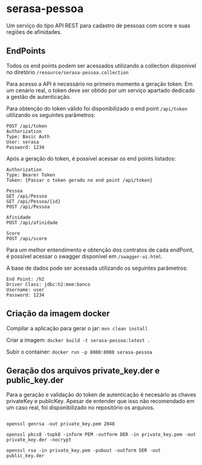 # serasa-pessoa

Um serviço do tipo API REST para cadastro de pessoas com score e suas regiões de afinidades.

## EndPoints

Todos os end points podem ser acessados utilizando a collection disponível no diretório `/resource/serasa-pessoa.collection`

Para acesso a API é necessário no primeiro momento a geração token. Em um cenário real, o token deve ser obtido por um
serviço apartado dedicado a gestão de autenticação.

Para obtenção do token válido foi disponibilizado o end point `/api/token` utilizando os seguintes parâmetros:

    POST /api/token
    Authorization
    Type: Basic Auth
    User: serasa
    Password: 1234

Após a geração do token, é possível acessar os end points listados:

    Authorization
    Type: Bearer Token
    Token: {Passar o token gerado no end point /api/token}

    Pessoa
    GET /api/Pessoa
    GET /api/Pessoa/{id}
    POST /api/Pessoa

    Afinidade
    POST /api/afinidade

    Score
    POST /api/score

Para um melhor entendimento e obtenção dos contratos de cada endPoint, é possível acessar o swagger disponível em `/swagger-ui.html`.

A base de dados pode ser acessada utilizando os seguintes parâmetros:

    End Point: /h2
    Driver Class: jdbc:h2:mem:banco
    Username: user
    Password: 1234

## Criação da imagem docker

Compilar a aplicação para gerar o jar: `mvn clean install`

Criar a imagem: `docker build -t serasa-pessoa:latest .`

Subir o container: `docker run -p 8080:8080 serasa-pessoa`

## Geração dos arquivos private_key.der e public_key.der

Para a geração e validação do token de autenticação é necesário as chaves privateKey e publicKey. Apesar de entender que isso não recomendado em um caso real, foi disponibilizado no repositório os arquivos.

<pre>
<code>
openssl genrsa -out private_key.pem 2048

openssl pkcs8 -topk8 -inform PEM -outform DER -in private_key.pem -out private_key.der -nocrypt

openssl rsa -in private_key.pem -pubout -outform DER -out public_key.der
</code>
</pre>
